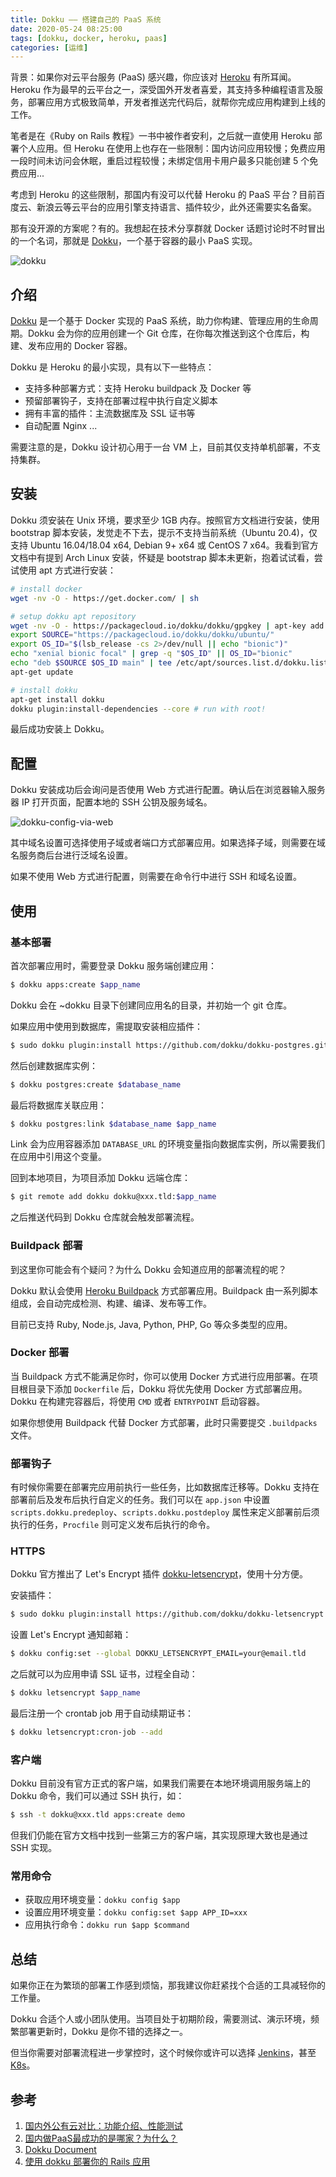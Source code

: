 ```yaml
---
title: Dokku —— 搭建自己的 PaaS 系统
date: 2020-05-24 08:25:00
tags: [dokku, docker, heroku, paas]
categories: [运维]
---
```


背景：如果你对云平台服务 (PaaS) 感兴趣，你应该对 [Heroku](https://www.heroku.com/) 有所耳闻。Heroku 作为最早的云平台之一，深受国外开发者喜爱，其支持多种编程语言及服务，部署应用方式极致简单，开发者推送完代码后，就帮你完成应用构建到上线的工作。

笔者是在《Ruby on Rails 教程》一书中被作者安利，之后就一直使用 Heroku 部署个人应用。但 Heroku 在使用上也存在一些限制：国内访问应用较慢；免费应用一段时间未访问会休眠，重启过程较慢；未绑定信用卡用户最多只能创建 5 个免费应用...

考虑到 Heroku 的这些限制，那国内有没可以代替 Heroku 的 PaaS 平台？目前百度云、新浪云等云平台的应用引擎支持语言、插件较少，此外还需要实名备案。

那有没开源的方案呢？有的。我想起在技术分享群就 Docker 话题讨论时不时冒出的一个名词，那就是 [Dokku](http://dokku.viewdocs.io/dokku/)，一个基于容器的最小 PaaS 实现。

![dokku](https://avatars3.githubusercontent.com/u/13455795?s=400&v=4)

<!--more-->

## 介绍

[Dokku](http://dokku.viewdocs.io/dokku/) 是一个基于 Docker 实现的 PaaS 系统，助力你构建、管理应用的生命周期。Dokku 会为你的应用创建一个 Git 仓库，在你每次推送到这个仓库后，构建、发布应用的 Docker 容器。

Dokku 是 Heroku 的最小实现，具有以下一些特点：

- 支持多种部署方式：支持 Heroku buildpack 及 Docker 等
- 预留部署钩子，支持在部署过程中执行自定义脚本
- 拥有丰富的插件：主流数据库及 SSL 证书等
- 自动配置 Nginx
...

需要注意的是，Dokku 设计初心用于一台 VM 上，目前其仅支持单机部署，不支持集群。

## 安装

Dokku 须安装在 Unix 环境，要求至少 1GB 内存。按照官方文档进行安装，使用 bootstrap 脚本安装，发觉走不下去，提示不支持当前系统（Ubuntu 20.4)，仅支持 Ubuntu 16.04/18.04 x64, Debian 9+ x64 或 CentOS 7 x64。我看到官方文档中有提到 Arch Linux 安装，怀疑是 bootstrap 脚本未更新，抱着试试看，尝试使用 apt 方式进行安装：

```sh
# install docker
wget -nv -O - https://get.docker.com/ | sh

# setup dokku apt repository
wget -nv -O - https://packagecloud.io/dokku/dokku/gpgkey | apt-key add -
export SOURCE="https://packagecloud.io/dokku/dokku/ubuntu/"
export OS_ID="$(lsb_release -cs 2>/dev/null || echo "bionic")"
echo "xenial bionic focal" | grep -q "$OS_ID" || OS_ID="bionic"
echo "deb $SOURCE $OS_ID main" | tee /etc/apt/sources.list.d/dokku.list
apt-get update

# install dokku
apt-get install dokku
dokku plugin:install-dependencies --core # run with root!
```

最后成功安装上 Dokku。

## 配置

Dokku 安装成功后会询问是否使用 Web 方式进行配置。确认后在浏览器输入服务器 IP 打开页面，配置本地的 SSH 公钥及服务域名。

![dokku-config-via-web](/images/posts/17_dokku__build_your_own_paas/dokku_config_via_web.png)

其中域名设置可选择使用子域或者端口方式部署应用。如果选择子域，则需要在域名服务商后台进行泛域名设置。

如果不使用 Web 方式进行配置，则需要在命令行中进行 SSH 和域名设置。

## 使用

### 基本部署

首次部署应用时，需要登录 Dokku 服务端创建应用：

```sh
$ dokku apps:create $app_name
```

Dokku 会在 ~dokku 目录下创建同应用名的目录，并初始一个 git 仓库。

如果应用中使用到数据库，需提取安装相应插件：

```sh
$ sudo dokku plugin:install https://github.com/dokku/dokku-postgres.git
```

然后创建数据库实例：

```sh
$ dokku postgres:create $database_name
```

最后将数据库关联应用：

```sh
$ dokku postgres:link $database_name $app_name
```

Link 会为应用容器添加 `DATABASE_URL` 的环境变量指向数据库实例，所以需要我们在应用中引用这个变量。

回到本地项目，为项目添加 Dokku 远端仓库：

```sh
$ git remote add dokku dokku@xxx.tld:$app_name
```

之后推送代码到 Dokku 仓库就会触发部署流程。

### Buildpack 部署

到这里你可能会有个疑问？为什么 Dokku 会知道应用的部署流程的呢？

Dokku 默认会使用 [Heroku Buildpack](https://devcenter.heroku.com/articles/buildpacks) 方式部署应用。Buildpack 由一系列脚本组成，会自动完成检测、构建、编译、发布等工作。

目前已支持 Ruby, Node.js, Java, Python, PHP, Go 等众多类型的应用。

### Docker 部署

当 Buildpack 方式不能满足你时，你可以使用 Docker 方式进行应用部署。在项目根目录下添加 `Dockerfile` 后，Dokku 将优先使用 Docker 方式部署应用。Dokku 在构建完容器后，将使用 `CMD` 或者 `ENTRYPOINT` 启动容器。

如果你想使用 Buildpack 代替 Docker 方式部署，此时只需要提交 `.buildpacks` 文件。

### 部署钩子

有时候你需要在部署完应用前执行一些任务，比如数据库迁移等。Dokku 支持在部署前后及发布后执行自定义的任务。我们可以在 `app.json` 中设置 `scripts.dokku.predeploy`、`scripts.dokku.postdeploy` 属性来定义部署前后须执行的任务，`Procfile` 则可定义发布后执行的命令。

### HTTPS

Dokku 官方推出了 Let's Encrypt 插件 [dokku-letsencrypt](https://github.com/dokku/dokku-letsencrypt)，使用十分方便。

安装插件：

```sh
$ sudo dokku plugin:install https://github.com/dokku/dokku-letsencrypt.git
```

设置 Let's Encrypt 通知邮箱：

```sh
$ dokku config:set --global DOKKU_LETSENCRYPT_EMAIL=your@email.tld
```

之后就可以为应用申请 SSL 证书，过程全自动：

```sh
$ dokku letsencrypt $app_name
```

最后注册一个 crontab job 用于自动续期证书：

```sh
$ dokku letsencrypt:cron-job --add
```

### 客户端

Dokku 目前没有官方正式的客户端，如果我们需要在本地环境调用服务端上的 Dokku 命令，我们可以通过 SSH 执行，如：

```bash
$ ssh -t dokku@xxx.tld apps:create demo
```

但我们仍能在官方文档中找到一些第三方的客户端，其实现原理大致也是通过 SSH 实现。

### 常用命令

- 获取应用环境变量：`dokku config $app`
- 设置应用环境变量：`dokku config:set $app APP_ID=xxx`
- 应用执行命令：`dokku run $app $command`

## 总结

如果你正在为繁琐的部署工作感到烦恼，那我建议你赶紧找个合适的工具减轻你的工作量。

Dokku 合适个人或小团队使用。当项目处于初期阶段，需要测试、演示环境，频繁部署更新时，Dokku 是你不错的选择之一。

但当你需要对部署流程进一步掌控时，这个时候你或许可以选择 [Jenkins](https://www.jenkins.io/)，甚至 [K8s](https://kubernetes.io/)。

## 参考

1. [国内外公有云对比：功能介绍、性能测试](https://yq.aliyun.com/articles/759721)
2. [国内做PaaS最成功的是哪家？为什么？](https://www.zhihu.com/question/19725441)
3. [Dokku Document](http://dokku.viewdocs.io/dokku/getting-started/installation/)
4. [使用 dokku 部署你的 Rails 应用](https://ruby-china.org/topics/32525)